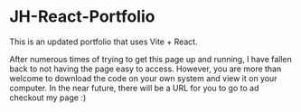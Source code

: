 # JH-React-Portfolio

This is an updated portfolio that uses Vite + React.

After numerous times of trying to get this page up and running, I have fallen back to not having the page easy to access. However, you are more than welcome to download the code on your own system and view it on your computer. In the near future, there will be a URL for you to go to ad checkout my page :&#41;